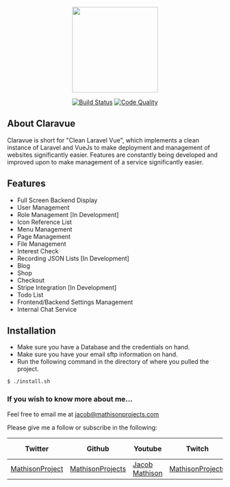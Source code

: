 <p align="center"><img src="https://raw.githubusercontent.com/MathisonProjects/Claravue/master/public/images/logo_claravue.png" width="200"></p>

<p align="center">
<a href="https://travis-ci.org/MathisonProjects/Claravue.svg?branch=master"><img src="https://travis-ci.org/MathisonProjects/Claravue.svg" alt="Build Status"></a>
<a href="https://scrutinizer-ci.com/g/MathisonProjects/Claravue/badges/quality-score.png?b=master"><img src="https://scrutinizer-ci.com/g/MathisonProjects/Claravue/badges/quality-score.png?b=master" alt="Code Quality"></a>
</p>

## About Claravue

Claravue is short for "Clean Laravel Vue", which implements a clean instance of Laravel and VueJs to make deployment and management of websites significantly easier. Features are constantly being developed and improved upon to make management of a service significantly easier.

## Features

- Full Screen Backend Display
- User Management
- Role Management [In Development]
- Icon Reference List
- Menu Management
- Page Management
- File Management
- Interest Check
- Recording JSON Lists [In Development]
- Blog
- Shop
- Checkout
- Stripe Integration [In Development]
- Todo List
- Frontend/Backend Settings Management
- Internal Chat Service

## Installation

- Make sure you have a Database and the credentials on hand.
- Make sure you have your email sftp information on hand.
- Run the following command in the directory of where you pulled the project.

```sh
$ ./install.sh
```

### If you wish to know more about me...

Feel free to email me at jacob@mathisonprojects.com

Please give me a follow or subscribe in the following:

|Twitter|Github|Youtube|Twitch|Linkedin|Personal Site|
| ----- | ---- | ----- | ---- | ------ | ----------- |
|[MathisonProject](https://twitter.com/MathisonProject)|[MathisonProjects](https://github.com/MathisonProjects)|[Jacob Mathison](https://www.youtube.com/channel/UCNNxB1TRbdJxE_y51sJb9DA)|[MathisonProjects](http://twitch.tv/mathisonprojects)|[Jacob Mathison](https://www.linkedin.com/in/jacob-a-mathison-62359912/)|[Mathison Projects](http://mathisonprojects.com)|

